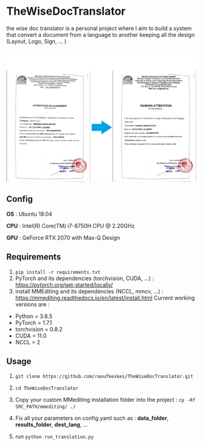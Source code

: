 # TheWiseDocTranslator
the wise doc translator is a personal project where I aim to build a system that convert a document from a language to another keeping all the design (Layout, Logo, Sign,  ... )

![alt text](./DocTranslatorExample.png)

## Config
**OS** : Ubuntu 18.04

**CPU** : Intel(R) Core(TM) i7-8750H CPU @ 2.20GHz

**GPU** : GeForce RTX 2070 with Max-Q Design

## Requirements

1) ``` pip install -r requirements.txt ```
2) PyTorch and its dependencies (torchvision, CUDA, ...) : https://pytorch.org/get-started/locally/
3) install MMEditing and its dependencies (NCCL, mmcv, ...) : https://mmediting.readthedocs.io/en/latest/install.html
Current working versions are : 
- Python = 3.8.5
- PyTorch = 1.7.1
- torchvision = 0.8.2
- CUDA = 11.0
- NCCL = 2 


## Usage
1) ```git clone https://github.com/raoufkeskes/TheWiseDocTranslator.git```
2) ```cd TheWiseDocTranslator```
4) Copy your custom MMediting installation folder into the project : ```cp -Rf SRC_PATH/mmediting/ ./```
3) Fix all your parameters on config.yaml 
   such as : **data_folder**, **results_folder**, **dest_lang**, ... 
   
4) run ```python run_translation.py``` 

